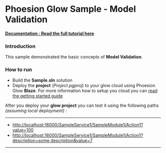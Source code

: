 # Phoesion Glow Sample - Model Validation


#### [Documentation : Read the full tutorial here](https://glow-docs.phoesion.com/tutorials/Model_Validation.html)


### Introduction
This sample demonstrated the basic concepts of **Model Validation**.


### How to run
- Build the **Sample.sln** solution
- Deploy the **project** (*Project.pgproj*) to your glow cloud using Phoesion Glow **Blaze**. For more information how to setup you cloud you can [read the getting started guide](https://glow-docs.phoesion.com/getting_started/DevMachine_Setup.html)


After you deploy your **glow project** you can test it using the following paths *(assuming local deployment)* :

---

- [http://localhost:16000/SampleService1/SampleModule1/Action1?value=100](http://localhost:16000/SampleService1/SampleModule1/Action1?value=100) 
- [http://localhost:16000/SampleService1/SampleModule1/Action1?description=some description&value=7](http://localhost:16000/SampleService1/SampleModule1/Action1?description=some%20description&value=7) 

---



